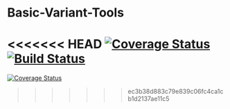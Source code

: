 # Basic-Variant-Tools


<<<<<<< HEAD
[![Coverage Status](https://coveralls.io/repos/github/Matthew-Mosior/Basic-Variant-Tools/badge.svg?branch=master)](https://coveralls.io/github/Matthew-Mosior/Basic-Variant-Tools?branch=master)  [![Build Status](https://travis-ci.com/Matthew-Mosior/Basic-Variant-Tools.svg?branch=master)](https://travis-ci.com/Matthew-Mosior/Basic-Variant-Tools)
=======
[![Coverage Status](https://coveralls.io/repos/github/Matthew-Mosior/Basic-Variant-Tools/badge.svg?branch=development)](https://coveralls.io/github/Matthew-Mosior/Basic-Variant-Tools?branch=development)
>>>>>>> ec3b38d883c79e839c06fc4ca1cb1d2137ae11c5
